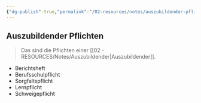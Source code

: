 ```yaml
---
{"dg-publish":true,"permalink":"/02-resources/notes/auszubildender-pflichten/","tags":["GFN/LF01","ausbildung/gfn/ap1"],"noteIcon":"","updated":"2025-09-27T01:32:45.024+02:00"}
---
```


## Auszubildender Pflichten 
> Das sind die Pflichten einer [[02 - RESOURCES/Notes/Auszubildender\|Auszubildender]].


- Berichtsheft
- Berufsschulpflicht
- Sorgfaltspflicht
- Lernpflicht
- Schweigepflicht

